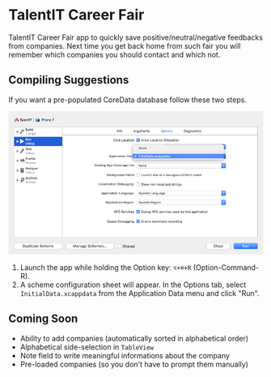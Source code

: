 # TalentIT Career Fair

TalentIT Career Fair app to quickly save positive/neutral/negative feedbacks from companies. Next time you get back home from such fair you will remember which companies you should contact and which not.

## Compiling Suggestions

If you want a pre-populated CoreData database follow these two steps.

![](CompileDetail.png)

1. Launch the app while holding the Option key: `⌥+⌘+R` (Option-Command-R).
2. A scheme configuration sheet will appear.
In the Options tab, select `InitialData.xcappdata` from the Application Data menu and click "Run".

## Coming Soon

* Ability to add companies (automatically sorted in alphabetical order)
* Alphabetical side-selection in `TableView`
* Note field to write meaningful informations about the company
* Pre-loaded companies (so you don't have to prompt them manually)
